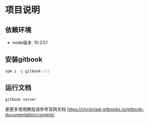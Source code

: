 # 项目说明

## 依赖环境
* node版本: 10.23.1

## 安装gitbook
```cmd
npm i -g gitbook-cli
```

## 运行文档

```cmd
gitbook server
```

更更多使用教程请参考官网文档
https://chrisniael.gitbooks.io/gitbook-documentation/content/
